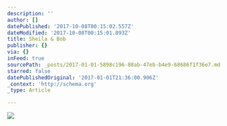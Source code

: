 ```yaml
---
description: ''
author: []
datePublished: '2017-10-08T00:15:02.557Z'
dateModified: '2017-10-08T00:15:01.893Z'
title: Sheila & Bob
publisher: {}
via: {}
inFeed: true
sourcePath: _posts/2017-01-01-5898c196-88ab-47eb-b4e9-68686f1f36e7.md
starred: false
datePublishedOriginal: '2017-01-01T21:36:00.906Z'
_context: 'http://schema.org'
_type: Article

---
```

![](https://the-grid-user-content.s3-us-west-2.amazonaws.com/08ad4436-bac6-4353-8078-abf5523d1a4c.jpg)